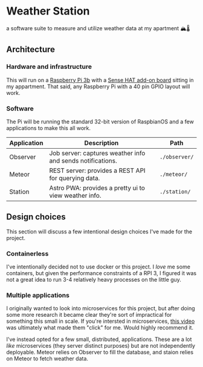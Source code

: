 # Weather Station

a software suite to measure and utilize weather data at my apartment 🏔️🌡️

## Architecture

### Hardware and infrastructure

This will run on a [Raspberry Pi 3b](https://www.raspberrypi.com/products/raspberry-pi-3-model-b/) with a [Sense HAT add-on board](https://www.raspberrypi.com/products/sense-hat/) sitting in my appartment. That said, any Raspberry Pi with a 40 pin GPIO layout will work.

### Software

The Pi will be running the standard 32-bit version of RaspbianOS and a few applications to make this all work. 

| Application | Description                                                | Path          |
|-------------|------------------------------------------------------------|---------------|
| Observer    | Job server: captures weather info and sends notifications. | `./observer/` |
| Meteor      | REST server: provides a REST API for querying data.        | `./meteor/`   |
| Station     | Astro PWA: provides a pretty ui to view weather info.      | `./station/`  |

## Design choices

This section will discuss a few intentional design choices I've made for the project.

### Containerless

I've intentionally decided not to use docker or this project. I *love* me some containers, but given the performance constraints of a RPI 3, I figured it was not a great idea to run 3-4 relatively heavy processes on the little guy.

### Multiple applications

I originally wanted to look into microservices for this project, but after doing some more research it became clear they're sort of impractical for something this small in scale. 
If you're intersted in microservices, [this video](https://www.youtube.com/watch?v=zzMLg3Ys5vI&) was ultimately what made them "click" for me. Would highly recommend it. 

I've instead opted for a few small, distributed, applications. These are a lot *like* microservices (they server distinct purposes) but are not independently deployable. Meteor relies on Observer to fill the database, and staion relies on Meteor to fetch weather data. 
